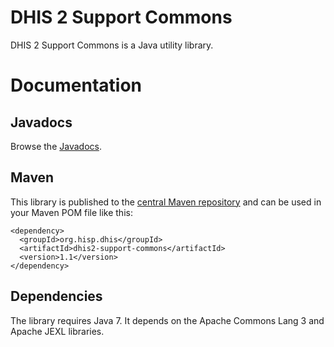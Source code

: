 # DHIS 2 Support Commons

DHIS 2 Support Commons is a Java utility library.

# Documentation

## Javadocs

Browse the <a href="https://ci.dhis2.org/job/dhis2-support-commons-javadoc/javadoc/">Javadocs</a>.

## Maven

This library is published to the <a href="http://search.maven.org/#artifactdetails%7Corg.hisp.dhis%7Cdhis2-support-commons%7C1.1%7Cjar">central Maven repository</a> and can be used in your Maven POM file like this:

```
<dependency>
  <groupId>org.hisp.dhis</groupId>
  <artifactId>dhis2-support-commons</artifactId>
  <version>1.1</version>
</dependency>
```

## Dependencies

The library requires Java 7. It depends on the Apache Commons Lang 3 and Apache JEXL libraries.
